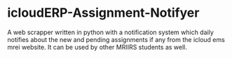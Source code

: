 # icloudERP-Assignment-Notifyer

A web scrapper written in python with a notification system which daily notifies about the new and pending assignments if any from the icloud ems mrei website. It can be used by other MRIIRS students as well. 
